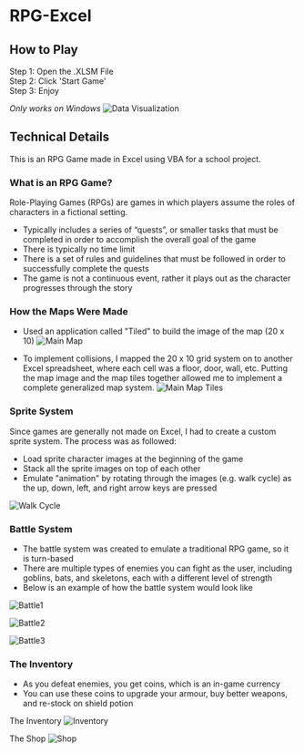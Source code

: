 # RPG-Excel

## How to Play
Step 1: Open the .XLSM File </br>
Step 2: Click 'Start Game' </br>
Step 3: Enjoy

*Only works on Windows*
![Data Visualization](https://github.com/aanandbajaj/Moana-NasaSpaceApps/blob/master/images/image3.png)

## Technical Details
This is an RPG Game made in Excel using VBA for a school project. 

### What is an RPG Game?
Role-Playing Games (RPGs) are games in which players assume the roles of characters in a fictional setting.

* Typically includes a series of “quests”, or smaller tasks that must be completed in order to accomplish the overall goal of the game
* There is typically no time limit
* There is a set of rules and guidelines that must be followed in order to successfully complete the quests
* The game is not a continuous event, rather it plays out as the character progresses through the story

### How the Maps Were Made
* Used an application called "Tiled" to build the image of the map (20 x 10)
![Main Map](https://github.com/aanandbajaj/RPG-Excel/blob/master/ReadmeImages/Main_Map_Scene_Door.png)

* To implement collisions, I mapped the 20 x 10 grid system on to another Excel spreadsheet, where each cell was a floor, door, wall, etc. Putting the map image and the map tiles together allowed me to implement a complete generalized map system. 
![Main Map Tiles](https://github.com/aanandbajaj/RPG-Excel/blob/master/ReadmeImages/Main_Map_Tiles.JPG)

### Sprite System 
Since games are generally not made on Excel, I had to create a custom sprite system. The process was as followed:
* Load sprite character images at the beginning of the game
* Stack all the sprite images on top of each other 
* Emulate "animation" by rotating through the images (e.g. walk cycle) as the up, down, left, and right arrow keys are pressed

![Walk Cycle](https://github.com/aanandbajaj/RPG-Excel/blob/master/ReadmeImages/WalkCycle.JPG)

### Battle System 
* The battle system was created to emulate a traditional RPG game, so it is turn-based
* There are multiple types of enemies you can fight as the user, including goblins, bats, and skeletons, each with a different level of strength
* Below is an example of how the battle system would look like 

![Battle1](https://github.com/aanandbajaj/RPG-Excel/blob/master/ReadmeImages/Battle.JPG)

![Battle2](https://github.com/aanandbajaj/RPG-Excel/blob/master/ReadmeImages/Battle_Skeleton.JPG)

![Battle3](https://github.com/aanandbajaj/RPG-Excel/blob/master/ReadmeImages/Battle_Moves.JPG)


### The Inventory 
* As you defeat enemies, you get coins, which is an in-game currency
* You can use these coins to upgrade your armour, buy better weapons, and re-stock on shield potion

The Inventory 
![Inventory](https://github.com/aanandbajaj/RPG-Excel/blob/master/ReadmeImages/Inventory.JPG)

The Shop 
![Shop](https://github.com/aanandbajaj/RPG-Excel/blob/master/ReadmeImages/Shop.JPG)
